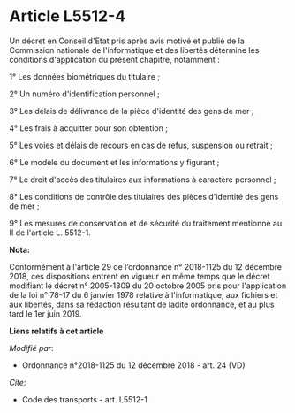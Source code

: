 # Article L5512-4

Un décret en Conseil d'Etat pris après avis motivé et publié de la Commission nationale de l'informatique et des libertés
détermine les conditions d'application du présent chapitre, notamment :

1° Les données biométriques du titulaire ;

2° Un numéro d'identification personnel ;

3° Les délais de délivrance de la pièce d'identité des gens de mer ;

4° Les frais à acquitter pour son obtention ;

5° Les voies et délais de recours en cas de refus, suspension ou retrait ;

6° Le modèle du document et les informations y figurant ;

7° Le droit d'accès des titulaires aux informations à caractère personnel ;

8° Les conditions de contrôle des titulaires des pièces d'identité des gens de mer ;

9° Les mesures de conservation et de sécurité du traitement mentionné au II de l'article L. 5512-1.

**Nota:**

Conformément à l'article 29 de l’ordonnance n° 2018-1125 du 12 décembre 2018, ces dispositions entrent en vigueur en même
temps que le décret modifiant le décret n° 2005-1309 du 20 octobre 2005 pris pour l'application de la loi n° 78-17 du 6
janvier 1978 relative à l'informatique, aux fichiers et aux libertés, dans sa rédaction résultant de ladite ordonnance, et au
plus tard le 1er juin 2019.

**Liens relatifs à cet article**

_Modifié par_:

  - Ordonnance n°2018-1125 du 12 décembre 2018 - art. 24 (VD)

_Cite_:

  - Code des transports - art. L5512-1
